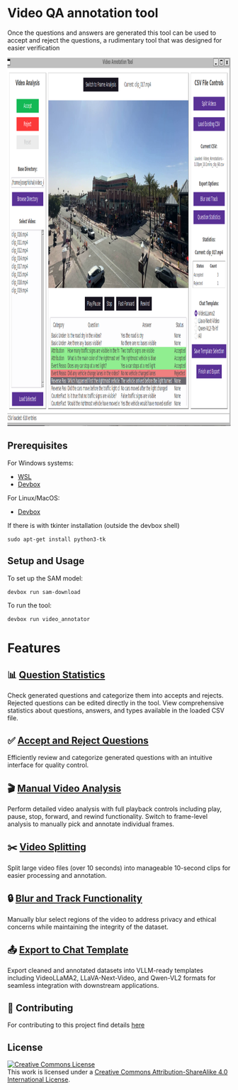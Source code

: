 # Video QA annotation tool

Once the questions and answers are generated this tool can be used to accept and reject the questions, a rudimentary tool that was designed for easier verification

<img width="1205" height="830" alt="image" src="./assets/image.png" />

## Prerequisites

For Windows systems:

- [WSL](https://learn.microsoft.com/en-us/windows/wsl/install)
- [Devbox](https://www.jetify.com/devbox)

For Linux/MacOS:

- [Devbox](https://www.jetify.com/devbox)

If there is with tkinter installation (outside the devbox shell)

```
sudo apt-get install python3-tk
```

## Setup and Usage

To set up the SAM model:

```bash
devbox run sam-download
```

To run the tool:

```bash
devbox run video_annotator
```

# Features

## 📊 [Question Statistics](./UserGuide/QuestionStats.md)

Check generated questions and categorize them into accepts and rejects. Rejected questions can be edited directly in the tool. View comprehensive statistics about questions, answers, and types available in the loaded CSV file.

## ✅ [Accept and Reject Questions](./UserGuide/ManualAnnotation.md)

Efficiently review and categorize generated questions with an intuitive interface for quality control.

## 🎬 [Manual Video Analysis](./UserGuide/VideoAnalysis.md)

Perform detailed video analysis with full playback controls including play, pause, stop, forward, and rewind functionality. Switch to frame-level analysis to manually pick and annotate individual frames.

## ✂️ [Video Splitting](./UserGuide/VideoSplit.md)

Split large video files (over 10 seconds) into manageable 10-second clips for easier processing and annotation.

## 🔒 [Blur and Track Functionality](./UserGuide/BlurTrack.md)

Manually blur select regions of the video to address privacy and ethical concerns while maintaining the integrity of the dataset.

## 📤 [Export to Chat Template](./UserGuide/ExportChat.md)

Export cleaned and annotated datasets into VLLM-ready templates including VideoLLaMA2, LLaVA-Next-Video, and Qwen-VL2 formats for seamless integration with downstream applications.

## 🤝 Contributing

For contributing to this project find details [here](./UserGuide/Contribution.md)

## License

<a rel="license" href="http://creativecommons.org/licenses/by-sa/4.0/"><img alt="Creative Commons License" style="border-width:0" src="https://i.creativecommons.org/l/by-sa/4.0/88x31.png" /></a><br />This work is licensed under a <a rel="license" href="http://creativecommons.org/licenses/by-sa/4.0/">Creative Commons Attribution-ShareAlike 4.0 International License</a>.
